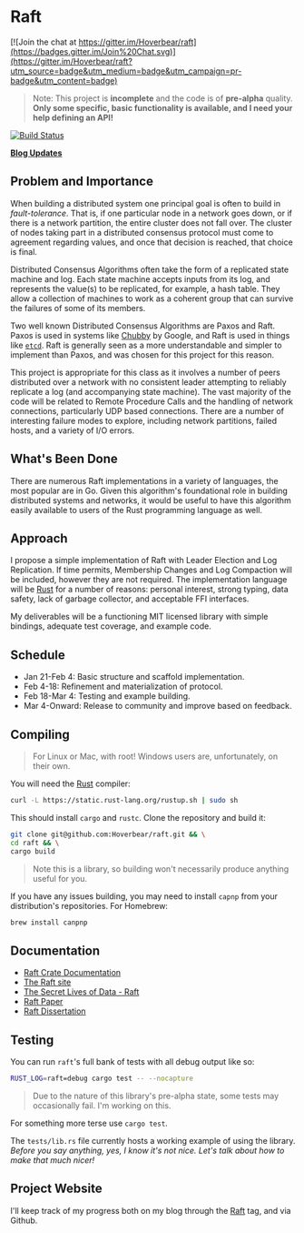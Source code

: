 # Raft #

[![Join the chat at https://gitter.im/Hoverbear/raft](https://badges.gitter.im/Join%20Chat.svg)](https://gitter.im/Hoverbear/raft?utm_source=badge&utm_medium=badge&utm_campaign=pr-badge&utm_content=badge)

> Note: This project is **incomplete** and the code is of **pre-alpha** quality. **Only some specific, basic functionality is available, and I need your help defining an API!**

[![Build Status](https://travis-ci.org/Hoverbear/raft.svg)](https://travis-ci.org/Hoverbear/raft)

**[Blog Updates](http://www.hoverbear.org/tag/raft/)**

## Problem and Importance ##

When building a distributed system one principal goal is often to build in *fault-tolerance*. That is, if one particular node in a network goes down, or if there is a network partition, the entire cluster does not fall over. The cluster of nodes taking part in a distributed consensus protocol must come to agreement regarding values, and once that decision is reached, that choice is final.

Distributed Consensus Algorithms often take the form of a replicated state machine and log. Each state machine accepts inputs from its log, and represents the value(s) to be replicated, for example, a hash table. They allow a collection of machines to work as a coherent group that can survive the failures of some of its members.

Two well known Distributed Consensus Algorithms are Paxos and Raft. Paxos is used in systems like [Chubby](http://research.google.com/archive/chubby.html) by Google, and Raft is used in things like [`etcd`](https://github.com/coreos/etcd/tree/master/raft). Raft is generally seen as a more understandable and simpler to implement than Paxos, and was chosen for this project for this reason.

This project is appropriate for this class as it involves a number of peers distributed over a network with no consistent leader attempting to reliably replicate a log (and accompanying state machine). The vast majority of the code will be related to Remote Procedure Calls and the handling of network connections, particularly UDP based connections. There are a number of interesting failure modes to explore, including network partitions, failed hosts, and a variety of I/O errors.

## What's Been Done ##

There are numerous Raft implementations in a variety of languages, the most popular are in Go. Given this algorithm's foundational role in building distributed systems and  networks, it would be useful to have this algorithm easily available to users of the Rust programming language as well.

## Approach ##

I propose a simple implementation of Raft with Leader Election and Log Replication. If time permits, Membership Changes and Log Compaction will be included, however they are not required. The implementation language will be [Rust](http://rust-lang.org/) for a number of reasons: personal interest, strong typing, data safety, lack of garbage collector, and acceptable FFI interfaces.

My deliverables will be a functioning MIT licensed library with simple bindings, adequate test coverage, and example code.

## Schedule ##

* Jan 21-Feb 4: Basic structure and scaffold implementation.
* Feb 4-18: Refinement and materialization of protocol.
* Feb 18-Mar 4: Testing and example building.
* Mar 4-Onward: Release to community and improve based on feedback.

## Compiling ##

> For Linux or Mac, with root! Windows users are, unfortunately, on their own.

You will need the [Rust](http://rust-lang.org/) compiler:

```bash
curl -L https://static.rust-lang.org/rustup.sh | sudo sh
```

This should install `cargo` and `rustc`. Clone the repository and build it:

```bash
git clone git@github.com:Hoverbear/raft.git && \
cd raft && \
cargo build
```

> Note this is a library, so building won't necessarily produce anything useful for you.

If you have any issues building, you may need to install `capnp` from your distribution's
repositories. For Homebrew:

```bash
brew install canpnp
```

## Documentation ##

* [Raft Crate Documentation](https://hoverbear.github.io/raft/raft/)
* [The Raft site](https://raftconsensus.github.io/)
* [The Secret Lives of Data - Raft](http://thesecretlivesofdata.com/raft/)
* [Raft Paper](http://ramcloud.stanford.edu/raft.pdf)
* [Raft Dissertation](https://github.com/ongardie/dissertation#readme)

## Testing ##

You can run `raft`'s full bank of tests with all debug output like so:

```bash
RUST_LOG=raft=debug cargo test -- --nocapture
```

> Due to the nature of this library's pre-alpha state, some tests may occasionally fail. I'm working on this.

For something more terse use `cargo test`.

The `tests/lib.rs` file currently hosts a working example of using the library. *Before you say anything, yes, I know it's not nice. Let's talk about how to make that much nicer!*

## Project Website ##

I'll keep track of my progress both on my blog through the [Raft](http://www.hoverbear.org/tag/raft/) tag, and via Github.
